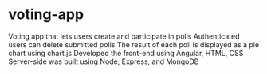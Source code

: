 # voting-app
Voting app that lets users create and participate in polls
Authenticated users can delete submitted polls
The result of each poll is displayed as a pie chart using chart.js
Developed the front-end using Angular, HTML, CSS
Server-side was built using Node, Express, and MongoDB

